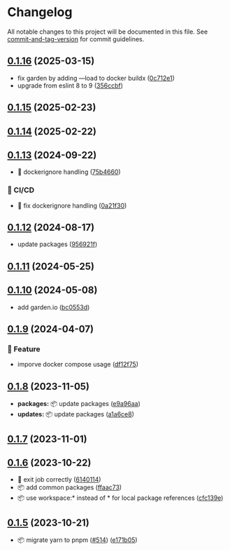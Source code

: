 # Changelog

All notable changes to this project will be documented in this file. See [commit-and-tag-version](https://github.com/absolute-version/commit-and-tag-version) for commit guidelines.

## [0.1.16](https://github.com/demokratie-live/democracy-development/compare/import-named-poll-deputies@v0.1.15...import-named-poll-deputies@v0.1.16) (2025-03-15)


* fix garden by adding —load to docker buildx ([0c712e1](https://github.com/demokratie-live/democracy-development/commit/0c712e1734116275badbde2c82aadc4515845759))
* upgrade from eslint 8 to 9 ([356ccbf](https://github.com/demokratie-live/democracy-development/commit/356ccbfad9dff32191f38be383b24d515d4a87fb))

## [0.1.15](https://github.com/demokratie-live/democracy-development/compare/import-named-poll-deputies@v0.1.14...import-named-poll-deputies@v0.1.15) (2025-02-23)

## [0.1.14](https://github.com/demokratie-live/democracy-development/compare/import-named-poll-deputies@v0.1.13...import-named-poll-deputies@v0.1.14) (2025-02-22)

## [0.1.13](https://github.com/demokratie-live/democracy-development/compare/import-named-poll-deputies@v0.1.12...import-named-poll-deputies@v0.1.13) (2024-09-22)


* 🐛 dockerignore handling ([75b4660](https://github.com/demokratie-live/democracy-development/commit/75b4660fae655d2cf9c3847611707dac177f82cc))


### 👷 CI/CD

* 👷 fix dockerignore handling ([0a21f30](https://github.com/demokratie-live/democracy-development/commit/0a21f3020ff68334d259743a87f14bec76dd6b1c))

## [0.1.12](https://github.com/demokratie-live/democracy-development/compare/import-named-poll-deputies@v0.1.11...import-named-poll-deputies@v0.1.12) (2024-08-17)


* update packages ([956921f](https://github.com/demokratie-live/democracy-development/commit/956921f3fc83f93e606a403d75463d38641fc595))

## [0.1.11](https://github.com/demokratie-live/democracy-development/compare/import-named-poll-deputies@v0.1.10...import-named-poll-deputies@v0.1.11) (2024-05-25)

## [0.1.10](https://github.com/demokratie-live/democracy-development/compare/import-named-poll-deputies@v0.1.9...import-named-poll-deputies@v0.1.10) (2024-05-08)


* add garden.io ([bc0553d](https://github.com/demokratie-live/democracy-development/commit/bc0553d2dbae414c2d9f418dc06530bcc2ea82e7))

## [0.1.9](https://github.com/demokratie-live/democracy-development/compare/import-named-poll-deputies@v0.1.8...import-named-poll-deputies@v0.1.9) (2024-04-07)


### 🚀 Feature

* imporve docker compose usage ([df12f75](https://github.com/demokratie-live/democracy-development/commit/df12f751199dc85ac0ca7d9425d09faf3af836ea))

## [0.1.8](https://github.com/demokratie-live/democracy-development/compare/import-named-poll-deputies@v0.1.7...import-named-poll-deputies@v0.1.8) (2023-11-05)


* **packages:** 📦 update packages ([e9a96aa](https://github.com/demokratie-live/democracy-development/commit/e9a96aa5cab9ba01f3a871d5cd9df03c389ffc34))
* **updates:** 📦 update packages ([a1a6ce8](https://github.com/demokratie-live/democracy-development/commit/a1a6ce8f5b434d08c2daa5bce96b1ed0a0b41cdd))

## [0.1.7](https://github.com/demokratie-live/democracy-development/compare/import-named-poll-deputies@v0.1.6...import-named-poll-deputies@v0.1.7) (2023-11-01)

## [0.1.6](https://github.com/demokratie-live/democracy-development/compare/import-named-poll-deputies@v0.1.5...import-named-poll-deputies@v0.1.6) (2023-10-22)


* 🐛 exit job correctly ([6140114](https://github.com/demokratie-live/democracy-development/commit/6140114dcc6b31e5e2525d0cb8fcc684f1e28299))
* 📦️ add common packages ([ffaac73](https://github.com/demokratie-live/democracy-development/commit/ffaac738ab8bd2376bdc6f792c741a51df253002))
* 📦️ use workspace:* instead of * for local package references ([cfc139e](https://github.com/demokratie-live/democracy-development/commit/cfc139e62c56dcd67c363d45227bb7675acb863a))

## [0.1.5](https://github.com/demokratie-live/democracy-development/compare/import-named-poll-deputies@v0.1.3...import-named-poll-deputies@v0.1.5) (2023-10-21)


* 📦️ migrate yarn to pnpm ([#514](https://github.com/demokratie-live/democracy-development/issues/514)) ([e171b05](https://github.com/demokratie-live/democracy-development/commit/e171b05ac0b007e070c73e804f9322f61c95903b))
